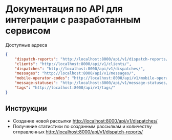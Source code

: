 # Документация по API для интеграции с разработанным сервисом

Доступные адреса
```json
{
    "dispatch-reports": "http://localhost:8000/api/v1/dispatch-reports/",
    "clients": "http://localhost:8000/api/v1/clients/",
    "dispatches": "http://localhost:8000/api/v1/dispatches/",
    "messages": "http://localhost:8000/api/v1/messages/",
    "mobile-operator-codes": "http://localhost:8000/api/v1/mobile-operator-codes/",
    "message-statuses": "http://localhost:8000/api/v1/message-statuses/",
    "tags": "http://localhost:8000/api/v1/tags/"
}
```

## Инструкции
- Создание новой рассылки [http://localhost:8000/api/v1/dispatches/](create_dispatches.md)
- Получение статистики по созданным рассылкам и количеству отправленных [http://localhost:8000/api/v1/dispatch-reports/](get_despatches_report.md)